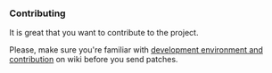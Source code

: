 ### Contributing
It is great that you want to contribute to the project.

Please, make sure you're familiar with [development environment and contribution](https://github.com/nazar-pc/CleverStyle-CMS/wiki/Development-environment-and-contribution) on wiki before you send patches.
